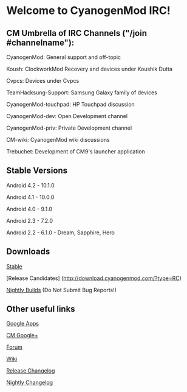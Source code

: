 Welcome to CyanogenMod IRC!
===========
CM Umbrella of IRC Channels ("/join #channelname"):
------------------
CyanogenMod: General support and off-topic

Koush: ClockworkMod Recovery and devices under Koushik Dutta 

Cvpcs: Devices under Cvpcs

TeamHacksung-Support: Samsung Galaxy family of devices

CyanogenMod-touchpad: HP Touchpad discussion

CyanogenMod-dev: Open Development channel

CyanogenMod-priv: Private Development channel

CM-wiki: CyanogenMod wiki discussions

Trebuchet: Development of CM9's launcher application

Stable Versions
------------------
Android 4.2 - 10.1.0

Android 4.1 - 10.0.0

Android 4.0 - 9.1.0

Android 2.3 - 7.2.0 

Android 2.2 - 6.1.0 - Dream, Sapphire, Hero


Downloads
------------------

[Stable](http://download.cyanogenmod.com/?type=stable)

[Release Candidates] (http://download.cyanogenmod.com/?type=RC)

[Nightly Builds](http://download.cyanogenmod.com/?type=nightly) (Do Not Submit Bug Reports!)


Other useful links
------------------
[Google Apps](http://goo-inside.me/gapps/latest)

[CM Google+](http://goo.gl/ZGzkR)

[Forum](http://goo.gl/WpNQ)

[Wiki](http://goo.gl/fUQ4)

[Release Changelog](http://goo.gl/8akU6)

[Nightly Changelog](http://cm-nightlies.appspot.com)

